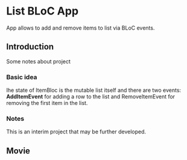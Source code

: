# List BLoC App

App allows to add and remove items to list via BLoC events.

## Introduction
Some notes about project
### Basic idea
Ihe state of ItemBloc is the mutable list itself and there are two events: __AddItemEvent__ for adding a row to the list and RemoveItemEvent for removing the first item in the list.
### Notes
This is an interim project that may be further developed.
## Movie

